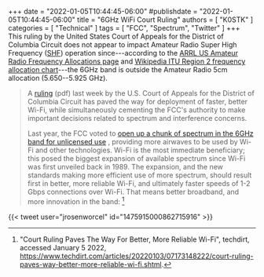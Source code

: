 +++
date = "2022-01-05T10:44:45-06:00"
#publishdate = "2022-01-05T10:44:45-06:00"
title = "6GHz WiFi Court Ruling"
authors = [ "K0STK" ]
categories = [ "Technical" ]
tags = [ "FCC", "Spectrum", "Twitter" ]
+++
This ruling by the United States Court of Appeals for the District of
Columbia Circuit does not appear to impact Amateur Radio Super High
Frequency
([SHF](https://en.wikipedia.org/wiki/Super_high_frequency)) operation
since---according to the
[ARRL US Amateur Radio Frequency Allocations page](http://www.arrl.org/frequency-allocations) and 
[Wikipedia ITU Region 2 frequency allocation
chart](https://en.wikipedia.org/wiki/Amateur_radio_frequency_allocations#ITU_Region_2)---the
6GHz band is outside the Amateur Radio 5cm allocation (5.650--5.925 GHz).

<!--more-->

>A 
>[ruling](https://www.cadc.uscourts.gov/internet/opinions.nsf/7658F4CE919568A7852587B900589344/%24file/20-1190-1928330.pdf)
>(pdf) last week by the U.S. Court of Appeals for the District of
>Columbia Circuit has paved the way for deployment of faster, better Wi-Fi,
>while simultaneously cementing the FCC's authority to make important
>decisions related to spectrum and interference concerns.
>
>Last year, the FCC voted to
>[open up a chunk of spectrum in the 6GHz band for unlicensed use](https://www.theverge.com/2020/4/23/21231623/6ghz-wifi-6e-explained-speed-availability-fcc-approval)
>, providing more airwaves to be used by Wi-Fi and other technologies.
>Wi-Fi is the most immediate beneficiary; this posed the biggest
>expansion of available spectrum since Wi-Fi was first unveiled back in
>1989. The expansion, and the new standards making more efficient use of
>more spectrum, should result first in better, more reliable Wi-Fi, and
>ultimately faster speeds of 1-2 Gbps connections over Wi-Fi. That means
>better broadband, and more innovation in the band: [^1]

[^1]: "Court Ruling Paves The Way For Better, More Reliable Wi-Fi", techdirt, accessed January 5 2022, https://www.techdirt.com/articles/20220103/07173148222/court-ruling-paves-way-better-more-reliable-wi-fi.shtml.

{{< tweet user="jrosenworcel" id="1475915000862715916" >}}

